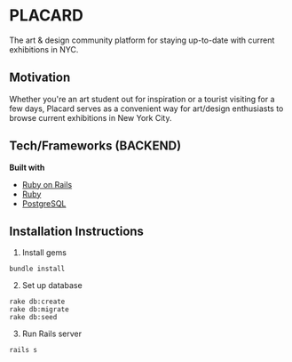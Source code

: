 # PLACARD
The art & design community platform for staying up-to-date with current exhibitions in NYC.

## Motivation
Whether you're an art student out for inspiration or a tourist visiting for a few days, Placard serves as a convenient way for art/design enthusiasts to browse current exhibitions in New York City.

## Tech/Frameworks (BACKEND)
<b>Built with</b>
- [Ruby on Rails](https://rubyonrails.org/)
- [Ruby](https://www.ruby-lang.org/en/)
- [PostgreSQL](https://www.postgresql.org/)


## Installation Instructions
1. Install gems
```
bundle install
```
2. Set up database
```
rake db:create
rake db:migrate
rake db:seed
```
3. Run Rails server
```
rails s
```
